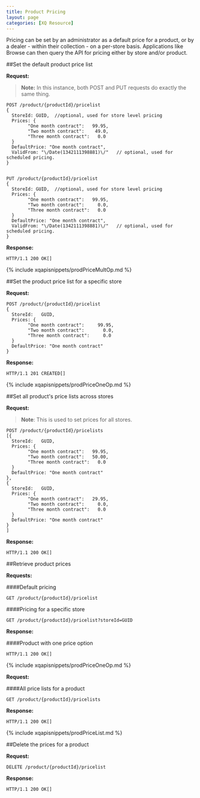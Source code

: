 ```yaml
---
title: Product Pricing
layout: page
categories: [XQ Resource]
---
```



Pricing can be set by an administrator as a default price for a product, or by a dealer - within their collection - on a per-store basis. Applications like Browse can then query the API for pricing either by store and/or product.


##Set the default product price list

**Request:**

>**Note:** In this instance, both POST and PUT requests do exactly the same thing.

    POST /product/{productId}/pricelist
    {
      StoreId: GUID,  //optional, used for store level pricing
      Prices: {
        	"One month contract":   99.95,
	        "Two month contract":    49.0,
	        "Three month contract":   0.0
      }
      DefaultPrice: "One month contract",
      ValidFrom: "\/Date(1342111398881)\/"   // optional, used for scheduled pricing.
    }


    PUT /product/{productId}/pricelist
    {
      StoreId: GUID,  //optional, used for store level pricing
      Prices: {
        	"One month contract":   99.95,
	        "Two month contract":     0.0,
	        "Three month contract":   0.0
      }
      DefaultPrice: "One month contract",
      ValidFrom: "\/Date(1342111398881)\/"   // optional, used for scheduled pricing.
    }


**Response:** 

    HTTP/1.1 200 OK[]

{% include xqapisnippets/prodPriceMultOp.md %}

##Set the product price list for a specific store

**Request:**

    POST /product/{productId}/pricelist
    {
      StoreId:   GUID,
      Prices: {
       	    "One month contract":     99.95,
	        "Two month contract":       0.0,
	        "Three month contract":     0.0
      }
      DefaultPrice: "One month contract"
    }


**Response:** <!-- JW: Is this the correct response for this? -->

    HTTP/1.1 201 CREATED[]
{% include xqapisnippets/prodPriceOneOp.md %}
    

##Set all product's price lists across stores

**Request:**

>**Note**: This is used to set prices for all stores.

    POST /product/{productId}/pricelists
    [{
      StoreId:   GUID,
      Prices: {
       	    "One month contract":   99.95,
	        "Two month contract":   50.00,
	        "Three month contract":   0.0
      }
      DefaultPrice: "One month contract"
    },
    {
      StoreId:   GUID,
      Prices: {
       	    "One month contract":   29.95,
	        "Two month contract":     0.0,
	        "Three month contract":   0.0
      }
      DefaultPrice: "One month contract"
    }
    ]


**Response:**
    
<!-- JW: Since the request is a post, shouldn't the response be a 201? -->

    HTTP/1.1 200 OK[] 


##Retrieve product prices

**Requests:**

####Default pricing

    GET /product/{productId}/pricelist
 

####Pricing for a specific store

    GET /product/{productId}/pricelist?storeId=GUID


**Response:** <!-- JW: Is this the correct model for reposnse?-->

####Product with one price option

    HTTP/1.1 200 OK[]
{% include xqapisnippets/prodPriceOneOp.md %}
    

**Request:**

####All price lists for a product

    GET /product/{productId}/pricelists
    

**Response:** <!-- JW: Is this the correct model to return? -->

    HTTP/1.1 200 OK[]
{% include xqapisnippets/prodPriceList.md %}
    

##Delete the prices for a product

**Request:**

    DELETE /product/{productId}/pricelist


**Response:**

    HTTP/1.1 200 OK[]
